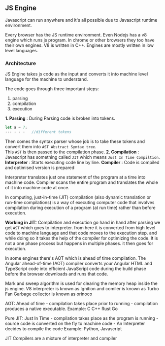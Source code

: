 ## JS Engine

Javascript can run anywhere and it's all possible due to Javascript runtime environment. 
[](../../images/cor-js-06.png)

Every browser has the JS runtime environment. Even Nodejs has a v8 engine which runs js program. In chrome or other browsers they too have their own engines. V8 is written in C++. Engines are mostly written in low level languages. 

### Architecture

JS Engine takes js code as the input and converts it into machine level language for the machine to understand. 

The code goes through three important steps: 
1. parsing
2. compilation 
3. execution

**1. Parsing** : During Parsing code is broken into tokens. 
```js
let a = 7;
--- - - -   //different tokens
```
Then comes the syntax parser whose job is to take these tokens and convert them into ``AST Abstract Syntax tree``.  
[](../../images/core-j-07.png)
This ``AST`` is then passed to the compilation phase. 
**2. Compilation** : 
Javascript has something called ``JIT`` which means ``Just In Time Compiltion``. 
  **Interpreter** : Starts executing code line by line. 
  **Compiler** : Code is compiled and optimised version is prepared 

Interpreter translates just one statement of the program at a time into machine code. Compiler scans the entire program and translates the whole of it into machine code at once.

In computing, just-in-time (JIT) compilation (also dynamic translation or run-time compilations) is a way of executing computer code that involves compilation during execution of a program (at run time) rather than before execution.

**Working in JIT:**
Compilation and execution go hand in hand after parsing we get ``AST`` which goes to interpreter. from here it is converted from high level code to machine language and that code moves to the execution step. and while doing so it takes the help of the compiler for optimizing the code. It is not a one phase process but happens in multiple phases. it then goes for execution. 

In some engines there's AOT which is ahead of time compilation. The Angular ahead-of-time (AOT) compiler converts your Angular HTML and TypeScript code into efficient JavaScript code during the build phase before the browser downloads and runs that code. 

Mark and sweep algorithm is used for clearing the memory heap inside the js engine. 
V8 interpreter is known as Ignition
and comiler is known as Turbo Fan 
Garbage collector is known as orinoco
[](../../images/core-js-08.png)

AOT: Ahead of time 
    - compilation takes place prior to running
    - compilation produces a native executable.
    Example: C  C++ Rust Go

Pure JIT: Just In Time
    - compilation takes place as the program is running 
    - source code is converted on the fly to machine code
    - An Interpreter decides to compile the code 
    Example: Python, Javascript

JIT Compilers are a mixture of interpreter and compiler 